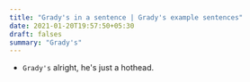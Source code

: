 ```yaml
---
title: "Grady's in a sentence | Grady's example sentences"
date: 2021-01-20T19:57:50+05:30
draft: falses
summary: "Grady's"
---
```

- `Grady's` alright, he's just a hothead.
                 
